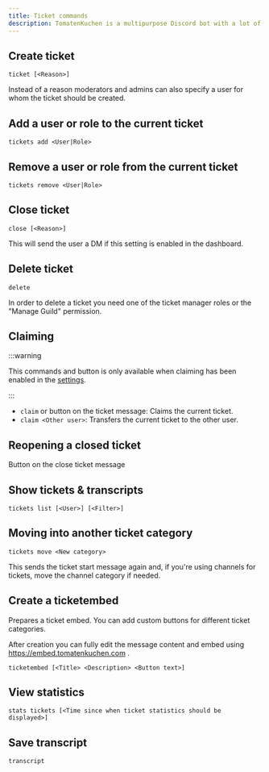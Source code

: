 ```yaml
---
title: Ticket commands
description: TomatenKuchen is a multipurpose Discord bot with a lot of features for your server. Lists the ticket commands.
---
```


## Create ticket

`ticket [<Reason>]`

Instead of a reason moderators and admins can also specify a user for whom the ticket should be created.

## Add a user or role to the current ticket

`tickets add <User|Role>`

## Remove a user or role from the current ticket

`tickets remove <User|Role>`

## Close ticket

`close [<Reason>]`

This will send the user a DM if this setting is enabled in the dashboard.

## Delete ticket

`delete`

In order to delete a ticket you need one of the ticket manager roles or the "Manage Guild" permission.

## Claiming

:::warning

This commands and button is only available when claiming has been enabled in the [settings](/tickets/general#Claiming).

:::

- `claim` or button on the ticket message: Claims the current ticket.
- `claim <Other user>`: Transfers the current ticket to the other user.

## Reopening a closed ticket

Button on the close ticket message

## Show tickets & transcripts

`tickets list [<User>] [<Filter>]`

## Moving into another ticket category

`tickets move <New category>`

This sends the ticket start message again and, if you're using channels for tickets, move the channel category if needed.

## Create a ticketembed

Prepares a ticket embed. You can add custom buttons for different ticket categories.

After creation you can fully edit the message content and embed using https://embed.tomatenkuchen.com .

`ticketembed [<Title> <Description> <Button text>]`

## View statistics

`stats tickets [<Time since when ticket statistics should be displayed>]`

## Save transcript

`transcript`
